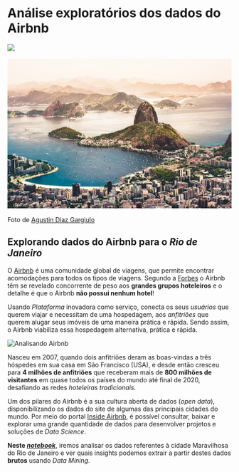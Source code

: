 # Análise exploratórios dos dados do Airbnb

![](https://img.shields.io/badge/Status-Concluído-green.svg)

<p align="center">
  <img src="image/agustin-diaz-gargiulo-7F65HDP0-E0-unsplash-1.png">
  
<span><font style="vertical-align: inherit;"><font style="vertical-align: inherit;">Foto de </font></font><a href="https://unsplash.com/@agustindiazg?utm_source=unsplash&amp;utm_medium=referral&amp;utm_content=creditCopyText"><font style="vertical-align: inherit;"><font style="vertical-align: inherit;">Agustin Diaz Gargiulo</font></font></a><font style="vertical-align: inherit;"></span>

## Explorando dados do Airbnb para o *Rio de Janeiro*

O [Airbnb](https://www.airbnb.com.br/d/howairbnbworks) é uma comunidade global de viagens, que permite encontrar acomodações para todos os tipos de viagens. Segundo a [Forbes](https://forbes.com.br/listas/2019/05/global-2000-os-maiores-grupos-hoteleiros-em-2019/) o Airbnb têm se revelado concorrente de peso aos **grandes grupos hoteleiros** e o detalhe é que o Airbnb **não possui nenhum hotel**!

Usando *Plataforma* inovadora como serviço, conecta os seus *usuários* que querem viajar e necessitam de uma hospedagem, aos *anfitriões* que querem alugar seus imóveis de uma maneira prática e rápida. Sendo assim, o Airbnb viabiliza essa hospedagem alternativa, prática e rápida.

<img alt="Analisando Airbnb" width="10%" src="https://www.area360.com.au/wp-content/uploads/2017/09/airbnb-logo.jpg">

Nasceu em 2007, quando dois anfitriões deram as boas-vindas a três hóspedes em sua casa em São Francisco (USA), e desde então cresceu para **4 milhões de anfitriões** que receberam mais de **800 milhões de visitantes** em quase todos os países do mundo até final de 2020, desafiando as redes *hoteleiras tradicionais*.

Um dos pilares do Airbnb é a sua cultura aberta de dados (*open data*), disponibilizando os dados do site de algumas das principais cidades do mundo. Por meio do portal [Inside Airbnb](http://insideairbnb.com/get-the-data.html), é possível consultar, baixar e explorar uma grande quantidade de dados para desenvolver projetos e soluções de *Data Science*.

**Neste [*notebook*](https://github.com/angeloBuso/Airbnb_analise_dados/blob/main/Dados_do_Airbnb.ipynb)**, iremos analisar os dados referentes à cidade Maravilhosa do Rio de Janeiro e ver quais insights podemos extrair a partir destes dados **brutos** usando *Data Mining*.
